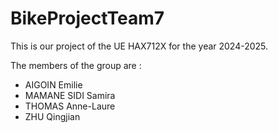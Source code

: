 # BikeProjectTeam7
This is our project of the UE HAX712X for the year 2024-2025.

The members of the group are :
- AIGOIN Emilie
- MAMANE SIDI Samira
- THOMAS Anne-Laure
- ZHU Qingjian



